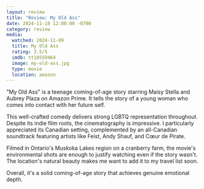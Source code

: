 ```yaml
---
layout: review
title: "Review: My Old Ass"
date: 2024-11-10 12:00:00 -0700
category: review
media: 
  watched: 2024-11-09
  title: My Old Ass
  rating: 3.5/5
  imdb: tt18559464
  image: my-old-ass.jpg
  type: movie
  location: amazon
---
```


"My Old Ass" is a teenage coming-of-age story starring Maisy Stella and Aubrey Plaza on Amazon Prime. It tells the story of a young woman who comes into contact with her future self.

This well-crafted comedy delivers strong LGBTQ representation throughout. Despite its indie film roots, the cinematography is impressive. I particularly appreciated its Canadian setting, complemented by an all-Canadian soundtrack featuring artists like Feist, Andy Shauf, and Cœur de Pirate.

Filmed in Ontario's Muskoka Lakes region on a cranberry farm, the movie's environmental shots are enough to justify watching even if the story wasn't. The location's natural beauty makes me want to add it to my travel list soon.

Overall, it's a solid coming-of-age story that achieves genuine emotional depth.
